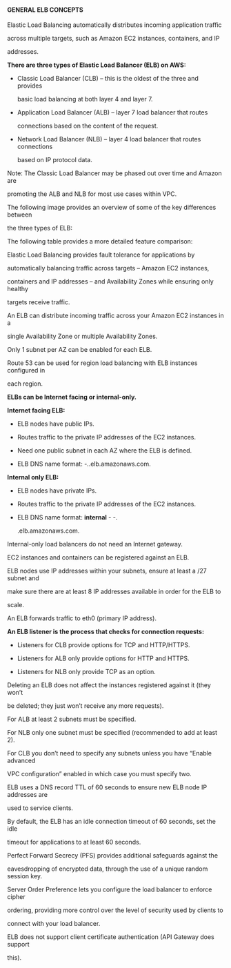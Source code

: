 #### GENERAL ELB CONCEPTS


Elastic Load Balancing automatically distributes incoming application traffic

across multiple targets, such as Amazon EC2 instances, containers, and IP

addresses.


**There are three types of Elastic Load Balancer (ELB) on AWS:**


- Classic Load Balancer (CLB) – this is the oldest of the three and provides

  basic load balancing at both layer 4 and layer 7.

- Application Load Balancer (ALB) – layer 7 load balancer that routes

  connections based on the content of the request.

- Network Load Balancer (NLB) – layer 4 load balancer that routes connections

  based on IP protocol data.


Note: The Classic Load Balancer may be phased out over time and Amazon are

promoting the ALB and NLB for most use cases within VPC.


The following image provides an overview of some of the key differences between

the three types of ELB:


The following table provides a more detailed feature comparison:


Elastic Load Balancing provides fault tolerance for applications by

automatically balancing traffic across targets – Amazon EC2 instances,

containers and IP addresses – and Availability Zones while ensuring only healthy

targets receive traffic.


An ELB can distribute incoming traffic across your Amazon EC2 instances in a

single Availability Zone or multiple Availability Zones.


Only 1 subnet per AZ can be enabled for each ELB.


Route 53 can be used for region load balancing with ELB instances configured in

each region.


**ELBs can be Internet facing or internal-only.**


**Internet facing ELB:**


- ELB nodes have public IPs.

- Routes traffic to the private IP addresses of the EC2 instances.

- Need one public subnet in each AZ where the ELB is defined.

- ELB DNS name format: <name>-<id-number>.<region>.elb.amazonaws.com.


**Internal only ELB:**


- ELB nodes have private IPs.

- Routes traffic to the private IP addresses of the EC2 instances.



- ELB DNS name format: **internal** - <name>-<id-number>.<region>

  .elb.amazonaws.com.


Internal-only load balancers do not need an Internet gateway.


EC2 instances and containers can be registered against an ELB.


ELB nodes use IP addresses within your subnets, ensure at least a /27 subnet and

make sure there are at least 8 IP addresses available in order for the ELB to

scale.


An ELB forwards traffic to eth0 (primary IP address).


**An ELB listener is the process that checks for connection requests:**


- Listeners for CLB provide options for TCP and HTTP/HTTPS.

- Listeners for ALB only provide options for HTTP and HTTPS.

- Listeners for NLB only provide TCP as an option.


Deleting an ELB does not affect the instances registered against it (they won’t

be deleted; they just won’t receive any more requests).


For ALB at least 2 subnets must be specified.


For NLB only one subnet must be specified (recommended to add at least 2).


For CLB you don’t need to specify any subnets unless you have “Enable advanced

VPC configuration” enabled in which case you must specify two.


ELB uses a DNS record TTL of 60 seconds to ensure new ELB node IP addresses are

used to service clients.


By default, the ELB has an idle connection timeout of 60 seconds, set the idle

timeout for applications to at least 60 seconds.


Perfect Forward Secrecy (PFS) provides additional safeguards against the

eavesdropping of encrypted data, through the use of a unique random session key.


Server Order Preference lets you configure the load balancer to enforce cipher

ordering, providing more control over the level of security used by clients to

connect with your load balancer.


ELB does not support client certificate authentication (API Gateway does support

this).

